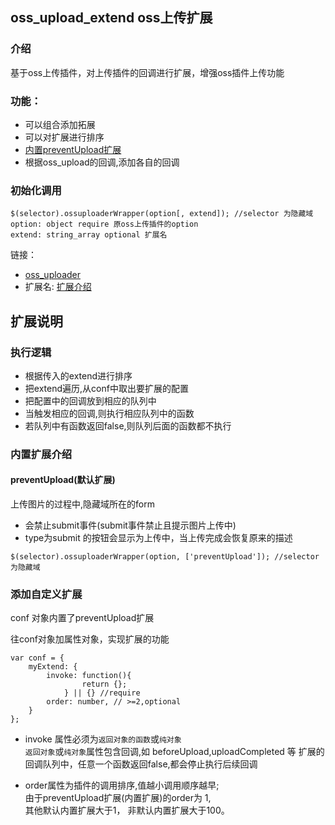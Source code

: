 ## oss_upload_extend oss上传扩展

### 介绍

基于oss上传插件，对上传插件的回调进行扩展，增强oss插件上传功能

### 功能：

* 可以组合添加拓展
* 可以对扩展进行排序
* <a href="#preventUpload">内置preventUpload扩展</a>
* 根据oss_upload的回调,添加各自的回调


### 初始化调用

```console
$(selector).ossuploaderWrapper(option[, extend]); //selector 为隐藏域
option: object require 原oss上传插件的option
extend: string_array optional 扩展名
```

链接：
* <a href="">oss_uploader</a>  
* 扩展名: <a href="#extend_desc">扩展介绍</a>


## 扩展说明
### 执行逻辑
* 根据传入的extend进行排序
* 把extend遍历,从conf中取出要扩展的配置
* 把配置中的回调放到相应的队列中
* 当触发相应的回调,则执行相应队列中的函数 
* 若队列中有函数返回false,则队列后面的函数都不执行

### <a name="extend_desc">内置扩展介绍</a>

#### <a name="preventUpload">preventUpload</a>(默认扩展)
上传图片的过程中,隐藏域所在的form
* 会禁止submit事件(submit事件禁止且提示图片上传中)
* type为submit 的按钮会显示为上传中，当上传完成会恢复原来的描述
```console
$(selector).ossuploaderWrapper(option, ['preventUpload']); //selector 为隐藏域
```

### 添加自定义扩展

conf 对象内置了preventUpload扩展  

往conf对象加属性对象，实现扩展的功能 

```console
var conf = {
    myExtend: {
        invoke: function(){
                return {};
            } || {} //require
        order: number, // >=2,optional
    }
};
```
* invoke 属性必须为<code>返回对象的函数</code>或<code>纯对象</code>  
  <code>返回对象</code>或<code>纯对象</code>属性包含回调,如 beforeUpload,uploadCompleted 等
  扩展的回调队列中，任意一个函数返回false,都会停止执行后续回调   

* order属性为插件的调用排序,值越小调用顺序越早;  
  由于preventUpload扩展(内置扩展)的order为 1,  
  其他默认内置扩展大于1，
  非默认内置扩展大于100。

